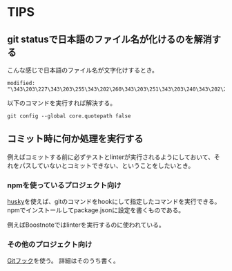 # TIPS
## git statusで日本語のファイル名が化けるのを解消する
こんな感じで日本語のファイル名が文字化けするとき。

```
modified:   "\343\203\227\343\203\255\343\202\260\343\203\251\343\203\240\343\202\222\345\256\237\350\241\214\343\201\231\343\202\213\343\201\276\343\201\247.md"
```
以下のコマンドを実行すれば解決する。

```
git config --global core.quotepath false
```

## コミット時に何か処理を実行する
例えばコミットする前に必ずテストとlinterが実行されるようにしておいて、それをパスしていないとコミットできない、ということをしたいとき。

### npmを使っているプロジェクト向け
[husky](https://github.com/typicode/husky)を使えば、gitのコマンドをhookにして指定したコマンドを実行できる。
npmでインストールしてpackage.jsonに設定を書くものである。

例えばBoostnoteではlinterを実行するのに使われている。

### その他のプロジェクト向け
[Gitフック](https://git-scm.com/book/ja/v2/Git-のカスタマイズ-Git-フック)を使う。
詳細はそのうち書く。